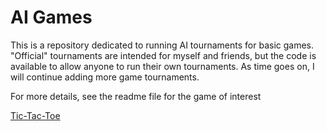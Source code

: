 # AI Games

This is a repository dedicated to running AI tournaments for basic games.
"Official" tournaments are intended for myself and friends, but the code is available to allow anyone to run their own tournaments.
As time goes on, I will continue adding more game tournaments.

For more details, see the readme file for the game of interest

[Tic-Tac-Toe](https://github.com/HagenSV/AI-Games/blob/master/src/main/java/edu/games/tic_tac_toe/readme.md)